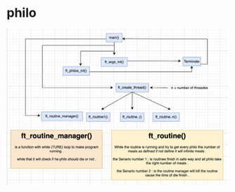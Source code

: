 # philo
![alt text](https://github.com/BleedTheFreak/philo/blob/master/Screen%20Shot%202022-02-07%20at%204.20.38%20PM.png)
